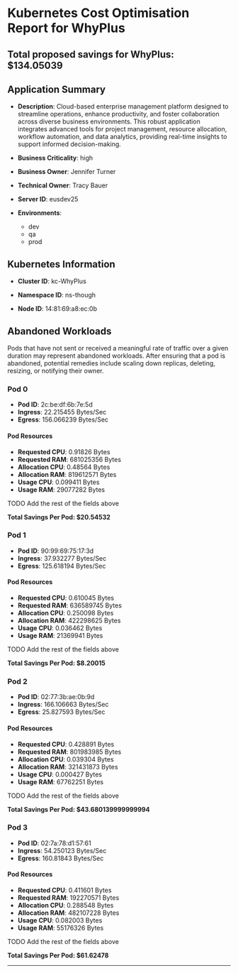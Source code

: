 # Kubernetes Cost Optimisation Report for WhyPlus

## Total proposed savings for WhyPlus: $134.05039

## Application Summary

- **Description**: Cloud-based enterprise management platform designed to streamline operations, enhance productivity, and foster collaboration across diverse business environments. This robust application integrates advanced tools for project management, resource allocation, workflow automation, and data analytics, providing real-time insights to support informed decision-making.

- **Business Criticality**: high

- **Business Owner**: Jennifer Turner

- **Technical Owner**: Tracy Bauer

- **Server ID**: eusdev25

- **Environments**: 
	 - dev
	- qa
	- prod

## Kubernetes Information
- **Cluster ID**: kc-WhyPlus

- **Namespace ID**: ns-though

- **Node ID**: 14:81:69:a8:ec:0b

## Abandoned Workloads
Pods that have not sent or received a meaningful rate of traffic over a given duration may represent abandoned workloads. After ensuring that a pod is abandoned, potential remedies include scaling down replicas, deleting, resizing, or notifying their owner.

### Pod 0
- **Pod ID**: 2c:be:df:6b:7e:5d
- **Ingress**: 22.215455 Bytes/Sec
- **Egress**: 156.066239 Bytes/Sec
#### Pod Resources
- **Requested CPU**: 0.91826 Bytes
- **Requested RAM**: 681025356 Bytes
- **Allocation CPU**: 0.48564 Bytes
- **Allocation RAM**: 819612571 Bytes
- **Usage CPU**: 0.099411 Bytes
- **Usage RAM**: 29077282 Bytes




 TODO Add the rest of the fields above


**Total Savings Per Pod: $20.54532**

### Pod 1
- **Pod ID**: 90:99:69:75:17:3d
- **Ingress**: 37.932277 Bytes/Sec
- **Egress**: 125.618194 Bytes/Sec
#### Pod Resources
- **Requested CPU**: 0.610045 Bytes
- **Requested RAM**: 636589745 Bytes
- **Allocation CPU**: 0.250098 Bytes
- **Allocation RAM**: 422298625 Bytes
- **Usage CPU**: 0.036462 Bytes
- **Usage RAM**: 21369941 Bytes




 TODO Add the rest of the fields above


**Total Savings Per Pod: $8.20015**

### Pod 2
- **Pod ID**: 02:77:3b:ae:0b:9d
- **Ingress**: 166.106663 Bytes/Sec
- **Egress**: 25.827593 Bytes/Sec
#### Pod Resources
- **Requested CPU**: 0.428891 Bytes
- **Requested RAM**: 801983985 Bytes
- **Allocation CPU**: 0.039304 Bytes
- **Allocation RAM**: 321431873 Bytes
- **Usage CPU**: 0.000427 Bytes
- **Usage RAM**: 67762251 Bytes




 TODO Add the rest of the fields above


**Total Savings Per Pod: $43.680139999999994**

### Pod 3
- **Pod ID**: 02:7a:78:d1:57:61
- **Ingress**: 54.250123 Bytes/Sec
- **Egress**: 160.81843 Bytes/Sec
#### Pod Resources
- **Requested CPU**: 0.411601 Bytes
- **Requested RAM**: 192270571 Bytes
- **Allocation CPU**: 0.288548 Bytes
- **Allocation RAM**: 482107228 Bytes
- **Usage CPU**: 0.082003 Bytes
- **Usage RAM**: 55176326 Bytes




 TODO Add the rest of the fields above


**Total Savings Per Pod: $61.62478**


---
